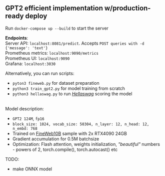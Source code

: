 ## GPT2 efficient implementation w/production-ready deploy

Run `docker-compose up --build` to start the server

**Endpoints**: \
Server API: `localhost:8081/predict`. Accepts `POST queries with -d {'message': 'text'}`     
Prometheus metrics: `localhost:9090/metrics` \
Prometheus UI: `localhost:9090` \
Grafana: `localhost:3030`

Alternatively, you can run scripts:
- `pyton3 fineweb.py` for dataset preparation
- `python3 train_gpt2.py` for model training from scratch
- `python3 hellaswag.py` to run [*Hellaswag*](https://huggingface.co/datasets/Rowan/hellaswag) scoring the model

\
Model description:
- `GPT2 124M`, `fp16`
- `block_size: 1024, vocab_size: 50304, n_layer: 12, n_head: 12, n_embd: 768`
- Trained on [FineWeb10B](https://huggingface.co/datasets/HuggingFaceFW/fineweb-edu) sample with 2x RTX4090 24GB
- Gradient accumulation for 0.5M batchsize
- Optimization: Flash attention, weights initialization, *"beautiful"* numbers - powers of 2, torch.compile(), torch.autocast() etc
  
TODO:
- make ONNX model